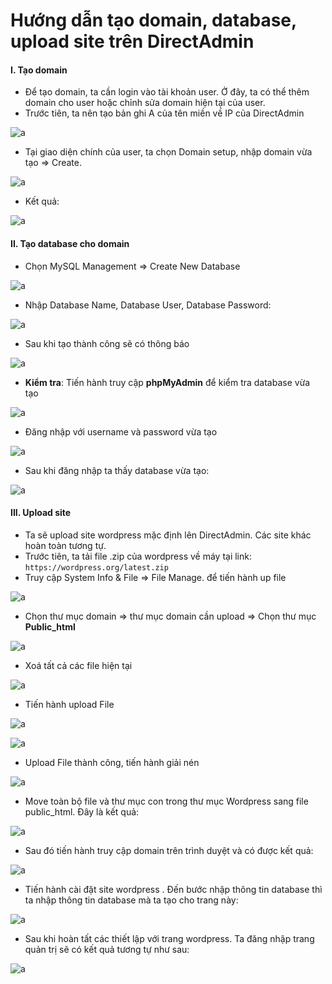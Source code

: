 # Hướng dẫn tạo domain, database, upload site trên DirectAdmin

#### I. Tạo domain

- Để tạo domain, ta cần login vào tài khoản user. Ở đây, ta có thể thêm domain cho user hoặc chỉnh sửa domain hiện tại của user.
- Trước tiên, ta nên tạo bản ghi A của tên miền về IP của DirectAdmin

![a](https://f5-zpcloud.zdn.vn/3155345209345930302/a845ae3feff522ab7be4.jpg)

- Tại giao diện chính của user, ta chọn Domain setup, nhập domain vừa tạo => Create.

![a](https://f4-zpcloud.zdn.vn/8603662562044934605/b80528d6ac1c6142380d.jpg)

- Kết quả:

![a](https://f5-zpcloud.zdn.vn/7739897271937387087/b0a2dcbf5975942bcd64.jpg)

#### II. Tạo database cho domain

- Chọn MySQL Management => Create New Database

![a](https://f5-zpcloud.zdn.vn/266407793589765767/dd6fc4f37c39b167e828.jpg)

- Nhập Database Name, Database User, Database Password:

![a](https://f5-zpcloud.zdn.vn/1278144475473654288/2fec3cf990335d6d0422.jpg)

- Sau khi tạo thành công sẽ có thông báo 

![a](https://f5-zpcloud.zdn.vn/838552142455124771/08ea4171edbb20e579aa.jpg)

- **Kiểm tra**: Tiến hành truy cập **phpMyAdmin** để kiểm tra database vừa tạo

![a](https://f5-zpcloud.zdn.vn/3398293103826805058/2267e72743ed8eb3d7fc.jpg)

- Đăng nhập với username và password vừa tạo

![a](https://f5-zpcloud.zdn.vn/77290872592614843/b746df6a78a0b5feecb1.jpg)

- Sau khi đăng nhập ta thấy database vừa tạo:

![a](https://f5-zpcloud.zdn.vn/455066060758940373/508804a9db63163d4f72.jpg)

#### III. Upload site

- Ta sẽ upload site wordpress mặc định lên DirectAdmin. Các site khác hoàn toàn tương tự.
- Trước tiên, ta tải file .zip của wordpress về máy tại link: `https://wordpress.org/latest.zip`
- Truy cập System Info & File => File Manage. để tiến hành up file

![a](https://f4-zpcloud.zdn.vn/4431107672216479833/b743be1f7bd5b68befc4.jpg)

- Chọn thư mục domain => thư mục domain cần upload => Chọn thư mục **Public_html**

![a](https://f4-zpcloud.zdn.vn/172324016281007501/ab3fffb70f7dc2239b6c.jpg)

- Xoá tất cả các file hiện tại

![a](https://f5-zpcloud.zdn.vn/5411592141719311002/92504395b15f7c01254e.jpg)

- Tiến hành upload File

![a](https://f4-zpcloud.zdn.vn/5492561702244660943/876c2268d7a21afc43b3.jpg)

![a](https://f4-zpcloud.zdn.vn/966855161136186727/2d7887487182bcdce593.jpg)

- Upload File thành công, tiến hành giải nén

![a](https://f5-zpcloud.zdn.vn/2736662407507695004/a43723c7cb0d06535f1c.jpg)

- Move toàn bộ file và thư mục con trong thư mục Wordpress sang file public_html. Đây là kết quả:

![a](https://f4-zpcloud.zdn.vn/5728693628301077789/cb1fdac90b1dc6439f0c.jpg)

- Sau đó tiến hành truy cập domain trên trình duyệt và có được kết quả:

![a](https://f5-zpcloud.zdn.vn/9096188447481694509/a791b7fc7e28b376ea39.jpg)

- Tiến hành cài đặt site wordpress . Đến bước nhập thông tin database thì ta nhập thông tin database mà ta tạo cho trang này:

![a](https://f5-zpcloud.zdn.vn/8901117869669622705/a412993b5def90b1c9fe.jpg)

- Sau khi hoàn tất các thiết lập với trang wordpress. Ta đăng nhập trang quản trị sẽ có kết quả tương tự như sau:

![a](https://f5-zpcloud.zdn.vn/8839215940227134500/c97157b6b2627f3c2673.jpg)